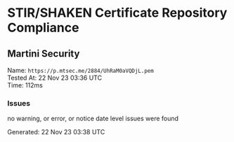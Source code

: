 # STIR/SHAKEN Certificate Repository Compliance

## Martini Security

Name: `https://p.mtsec.me/2884/UhRaM0aVQDjL.pem`\
Tested At: 22 Nov 23 03:36 UTC\
Time: 112ms

### Issues

no warning, or error, or notice date level issues were found

Generated: 22 Nov 23 03:38 UTC